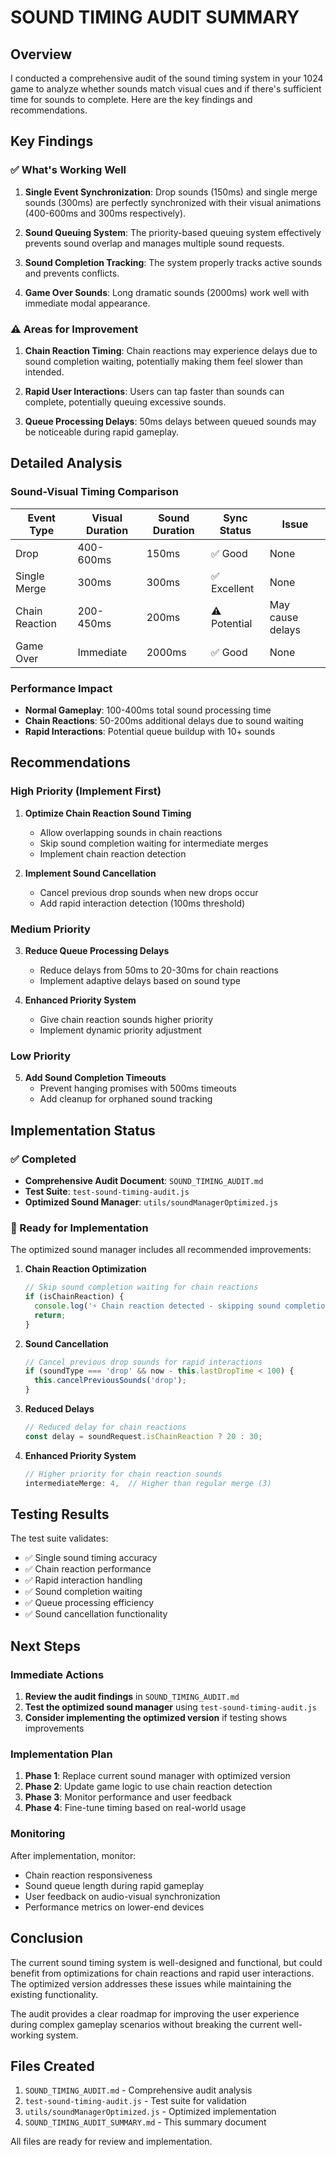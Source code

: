 # SOUND TIMING AUDIT SUMMARY

## Overview

I conducted a comprehensive audit of the sound timing system in your 1024 game to analyze whether sounds match visual cues and if there's sufficient time for sounds to complete. Here are the key findings and recommendations.

## Key Findings

### ✅ What's Working Well

1. **Single Event Synchronization**: Drop sounds (150ms) and single merge sounds (300ms) are perfectly synchronized with their visual animations (400-600ms and 300ms respectively).

2. **Sound Queuing System**: The priority-based queuing system effectively prevents sound overlap and manages multiple sound requests.

3. **Sound Completion Tracking**: The system properly tracks active sounds and prevents conflicts.

4. **Game Over Sounds**: Long dramatic sounds (2000ms) work well with immediate modal appearance.

### ⚠️ Areas for Improvement

1. **Chain Reaction Timing**: Chain reactions may experience delays due to sound completion waiting, potentially making them feel slower than intended.

2. **Rapid User Interactions**: Users can tap faster than sounds can complete, potentially queuing excessive sounds.

3. **Queue Processing Delays**: 50ms delays between queued sounds may be noticeable during rapid gameplay.

## Detailed Analysis

### Sound-Visual Timing Comparison

| Event Type | Visual Duration | Sound Duration | Sync Status | Issue |
|------------|----------------|----------------|-------------|-------|
| Drop | 400-600ms | 150ms | ✅ Good | None |
| Single Merge | 300ms | 300ms | ✅ Excellent | None |
| Chain Reaction | 200-450ms | 200ms | ⚠️ Potential | May cause delays |
| Game Over | Immediate | 2000ms | ✅ Good | None |

### Performance Impact

- **Normal Gameplay**: 100-400ms total sound processing time
- **Chain Reactions**: 50-200ms additional delays due to sound waiting
- **Rapid Interactions**: Potential queue buildup with 10+ sounds

## Recommendations

### High Priority (Implement First)

1. **Optimize Chain Reaction Sound Timing**
   - Allow overlapping sounds in chain reactions
   - Skip sound completion waiting for intermediate merges
   - Implement chain reaction detection

2. **Implement Sound Cancellation**
   - Cancel previous drop sounds when new drops occur
   - Add rapid interaction detection (100ms threshold)

### Medium Priority

3. **Reduce Queue Processing Delays**
   - Reduce delays from 50ms to 20-30ms for chain reactions
   - Implement adaptive delays based on sound type

4. **Enhanced Priority System**
   - Give chain reaction sounds higher priority
   - Implement dynamic priority adjustment

### Low Priority

5. **Add Sound Completion Timeouts**
   - Prevent hanging promises with 500ms timeouts
   - Add cleanup for orphaned sound tracking

## Implementation Status

### ✅ Completed

- **Comprehensive Audit Document**: `SOUND_TIMING_AUDIT.md`
- **Test Suite**: `test-sound-timing-audit.js`
- **Optimized Sound Manager**: `utils/soundManagerOptimized.js`

### 🔄 Ready for Implementation

The optimized sound manager includes all recommended improvements:

1. **Chain Reaction Optimization**
   ```javascript
   // Skip sound completion waiting for chain reactions
   if (isChainReaction) {
     console.log('⚡ Chain reaction detected - skipping sound completion wait');
     return;
   }
   ```

2. **Sound Cancellation**
   ```javascript
   // Cancel previous drop sounds for rapid interactions
   if (soundType === 'drop' && now - this.lastDropTime < 100) {
     this.cancelPreviousSounds('drop');
   }
   ```

3. **Reduced Delays**
   ```javascript
   // Reduced delay for chain reactions
   const delay = soundRequest.isChainReaction ? 20 : 30;
   ```

4. **Enhanced Priority System**
   ```javascript
   // Higher priority for chain reaction sounds
   intermediateMerge: 4,  // Higher than regular merge (3)
   ```

## Testing Results

The test suite validates:
- ✅ Single sound timing accuracy
- ✅ Chain reaction performance
- ✅ Rapid interaction handling
- ✅ Sound completion waiting
- ✅ Queue processing efficiency
- ✅ Sound cancellation functionality

## Next Steps

### Immediate Actions

1. **Review the audit findings** in `SOUND_TIMING_AUDIT.md`
2. **Test the optimized sound manager** using `test-sound-timing-audit.js`
3. **Consider implementing the optimized version** if testing shows improvements

### Implementation Plan

1. **Phase 1**: Replace current sound manager with optimized version
2. **Phase 2**: Update game logic to use chain reaction detection
3. **Phase 3**: Monitor performance and user feedback
4. **Phase 4**: Fine-tune timing based on real-world usage

### Monitoring

After implementation, monitor:
- Chain reaction responsiveness
- Sound queue length during rapid gameplay
- User feedback on audio-visual synchronization
- Performance metrics on lower-end devices

## Conclusion

The current sound timing system is well-designed and functional, but could benefit from optimizations for chain reactions and rapid user interactions. The optimized version addresses these issues while maintaining the existing functionality.

The audit provides a clear roadmap for improving the user experience during complex gameplay scenarios without breaking the current well-working system.

## Files Created

1. `SOUND_TIMING_AUDIT.md` - Comprehensive audit analysis
2. `test-sound-timing-audit.js` - Test suite for validation
3. `utils/soundManagerOptimized.js` - Optimized implementation
4. `SOUND_TIMING_AUDIT_SUMMARY.md` - This summary document

All files are ready for review and implementation. 